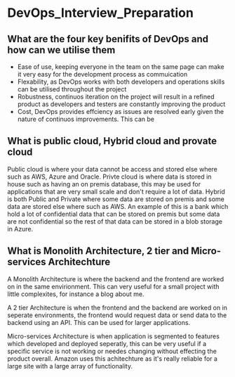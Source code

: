 # DevOps_Interview_Preparation

## What are the four key benifits of DevOps and how can we utilise them

- Ease of use, keeping everyone in the team on the same page can make it very easy for the development process as commuication
- Flexability, as DevOps works with both developers and operations skills can be utilised throughout the project 
- Robustness, continuos iteration on the project will result in a refined product as developers and testers are constantly improving the product
- Cost, DevOps provides effciency as issues are resolved early given the nature of continuos improvements. This can be 

## What is public cloud, Hybrid cloud and provate cloud

Public cloud is where your data cannot be access and stored else where such as AWS, Azure and Oracle.
Privte cloud is where data is stored in house such as having an on premis database, this may be used for applications that are very small scale and don't require a lot of data.
Hybrid is both Public and Private where some data are stored on premis and some data are stored else where such as AWS. An example of this is a bank which hold a lot of confidential data that can be stored on premis but some data are not confidential so the rest of that data can be stored in a blob storage in Azure.

## What is Monolith Architecture, 2 tier and Micro-services Architechture

A Monolith Architecture is where the backend and the frontend are worked on in the same envirionment. This can very useful for a small project with little complexites, for instance a blog about me.

A 2 tier Architecture is when the frontend and the backend are worked on in seperate environments, the frontend would request data or send data to the backend using an API. This can be used for larger applications.

Micro-services Architecture is when application is segmented to features which developed and deployed seperatly, this can be very useful if a specific service is not working or needes changing without effecting the product overall. Amazon uses this achitechture as it's really reliable for a large site with a large array of functionality.
